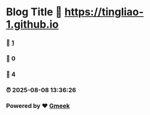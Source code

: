 # Blog Title :link: https://tingliao-1.github.io 
### :page_facing_up: [1](https://tingliao-1.github.io/tag.html) 
### :speech_balloon: 0 
### :hibiscus: 4 
### :alarm_clock: 2025-08-08 13:36:26 
### Powered by :heart: [Gmeek](https://github.com/Meekdai/Gmeek)
